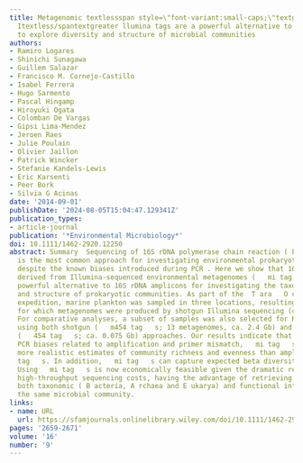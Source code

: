 ```yaml
---
title: Metagenomic textlessspan style=\"font-variant:small-caps;\"textgreater16S rDNA
  Itextless/spantextgreater llumina tags are a powerful alternative to amplicon sequencing
  to explore diversity and structure of microbial communities
authors:
- Ramiro Logares
- Shinichi Sunagawa
- Guillem Salazar
- Francisco M. Cornejo‐Castillo
- Isabel Ferrera
- Hugo Sarmento
- Pascal Hingamp
- Hiroyuki Ogata
- Colomban De Vargas
- Gipsi Lima‐Mendez
- Jeroen Raes
- Julie Poulain
- Olivier Jaillon
- Patrick Wincker
- Stefanie Kandels‐Lewis
- Eric Karsenti
- Peer Bork
- Silvia G Acinas
date: '2014-09-01'
publishDate: '2024-08-05T15:04:47.129341Z'
publication_types:
- article-journal
publication: '*Environmental Microbiology*'
doi: 10.1111/1462-2920.12250
abstract: Summary  Sequencing of 16S rDNA polymerase chain reaction ( PCR ) amplicons
  is the most common approach for investigating environmental prokaryotic diversity,
  despite the known biases introduced during PCR . Here we show that 16S rDNA fragments
  derived from Illumina‐sequenced environmental metagenomes (   mi tag   s) are a
  powerful alternative to 16S rDNA amplicons for investigating the taxonomic diversity
  and structure of prokaryotic communities. As part of the  T ara   O ceans global
  expedition, marine plankton was sampled in three locations, resulting in 29 subsamples
  for which metagenomes were produced by shotgun Illumina sequencing (ca. 700 Gb).
  For comparative analyses, a subset of samples was also selected for R oche‐454 sequencing
  using both shotgun (   m454 tag   s; 13 metagenomes, ca. 2.4 Gb) and 16S rDNA amplicon
  (   454 tag   s; ca. 0.075 Gb) approaches. Our results indicate that by overcoming
  PCR biases related to amplification and primer mismatch,   mi tag   s may provide
  more realistic estimates of community richness and evenness than amplicon   454
  tag   s. In addition,   mi tag   s can capture expected beta diversity patterns.
  Using   mi tag   s is now economically feasible given the dramatic reduction in
  high‐throughput sequencing costs, having the advantage of retrieving simultaneously
  both taxonomic ( B acteria, A rchaea and E ukarya) and functional information from
  the same microbial community.
links:
- name: URL
  url: https://sfamjournals.onlinelibrary.wiley.com/doi/10.1111/1462-2920.12250
pages: '2659-2671'
volume: '16'
number: '9'
---
```

